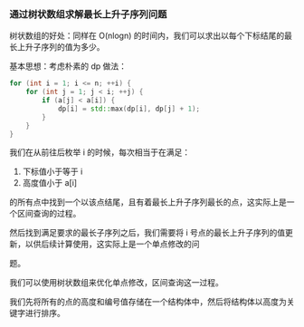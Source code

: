 ### 通过树状数组求解最长上升子序列问题

树状数组的好处：同样在 O(nlogn) 的时间内，我们可以求出以每个下标结尾的最长上升子序列的值为多少。

基本思想：考虑朴素的 dp 做法：

```c++
for (int i = 1; i <= n; ++i) {
    for (int j = 1; j < i; ++j) {
        if (a[j] < a[i]) {
            dp[i] = std::max(dp[i], dp[j] + 1);
        }
    }
}
```

我们在从前往后枚举 i 的时候，每次相当于在满足：

1. 下标值小于等于 i
2. 高度值小于 a[i]

的所有点中找到一个以该点结尾，且有着最长上升子序列最长的点，这实际上是一个区间查询的过程。

然后找到满足要求的最长子序列之后，我们需要将 i 号点的最长上升子序列的值更新，以供后续计算使用，这实际上是一个单点修改的问

题。

我们可以使用树状数组来优化单点修改，区间查询这一过程。

我们先将所有的点的高度和编号值存储在一个结构体中，然后将结构体以高度为关键字进行排序。



